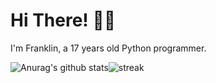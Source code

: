# Hi There! :wave::smiley:
I'm Franklin, a 17 years old Python programmer.

![Anurag's github stats](https://github-readme-stats.vercel.app/api?username=fr4nkln11&theme=nightowl&show_icons=true&include_all_commits=true)![streak](https://github-readme-streak-stats.herokuapp.com/?user=fr4nkln11&theme=nightowl)
